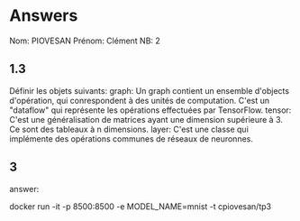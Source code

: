 # Answers

Nom: PIOVESAN
Prénom: Clément
NB: 2

## 1.3
Définir les objets suivants:
graph: Un graph contient un ensemble d'objects d'opération, qui conrespondent à des unités de computation. C'est un "dataflow" qui représente les opérations effectuées par TensorFlow.
tensor: C'est une généralisation de matrices ayant une dimension supérieure à 3. Ce sont des tableaux à n dimensions.
layer: C'est une classe qui implémente des opérations communes de réseaux de neuronnes.

## 3
answer:


docker run -it -p 8500:8500 -e MODEL_NAME=mnist -t cpiovesan/tp3
